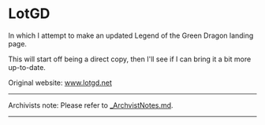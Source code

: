 # LotGD
 In which I attempt to make an updated Legend of the Green Dragon landing page.

This will start off being a direct copy, then I'll see if I can bring it a bit more up-to-date.

Original website: www.lotgd.net

---
Archivists note: Please refer to [_ArchvistNotes.md](./_ArchvistNotes.md).

---
